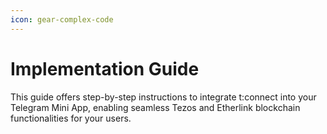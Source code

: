 ```yaml
---
icon: gear-complex-code
---
```


# Implementation Guide

This guide offers step-by-step instructions to integrate t:connect into your Telegram Mini App, enabling seamless Tezos and Etherlink blockchain functionalities for your users.
